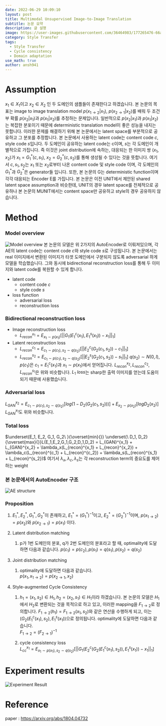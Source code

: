 ```yaml
---
date: 2022-06-29 10:09:10  
layout: post  
title: Multimodal Unsupervised Image-to-Image Translation
subtitle: 논문 요약
description: 글 설명  
image: https://user-images.githubusercontent.com/36464983/177265476-66a164ed-2fc8-4751-b345-479b322b3efb.png
category: Style Transfer  
tags:
  - Style Transfer
  - Cycle consistency
  - Domain adaptation
use_math: true
author: ansh941
---
```


# Assumption

$x_1 \in X_1$이고 $x_2 \in X_2$ 인 두 도메인의 샘플들이 존재한다고 하겠습니다. 본 논문의 목표는 image to image translation model $p(x_{1 \rightarrow 2}|x_1)$, $p(x_{2 \rightarrow 1}|x_2)$를 배워 두 조건부 확률 $p(x_2|x_1)$과 $p(x_1|x_2)$를 추정하는 문제입니다.
일반적으로  $p(x_2|x_1)$과 $p(x_1|x_2)$는 복잡한 분포이기 때문에 deterministic translation model이 좋은 성능을 내지는 못합니다. 이러한 문제를 해결하기 위해 본 논문에서는 latent space를 부분적으로 공유하고 그 분포를 추정합니다.
본 논문에서 사용하는 latent code는 content code $c$, style code $s$입니다. 두 도메인이 공유하는 latent code는 c이며, $s$는 각 도메인이 개별적으로 가집니다. 즉 이것은 joint distribution에 속하는, 대응되는 한 이미지 쌍 $(x_1, x_2)$가 $x_1=G_1^*(c,s_1)$, $x_2=G_2^*(c,s_2)$를 통해 생성될 수 있다는 것을 뜻합니다. 여기서 $c, s_1, s_2$는 $x_1$ 또는 $x_2$로부터 나온 content code 및 style code 이며, 각 도메인의 $G_1^*$과 $G_2^*$은 generator들 입니다.
또한, 본 논문의 G는 deterministic function이며 각각 대응되는 Encoder E를 가집니다.
본 논문은 이전 UNIT에서 제안된 shared latent space assumption과 비슷한데, UNIT의 경우 latent space를 전체적으로 공유하나 본 논문의 MUNIT에서는 content space만 공유하고 style의 경우 공유하지 않습니다.


# Method

### Model overview
![Model overview](https://user-images.githubusercontent.com/36464983/177265676-222bd394-59f8-494c-9836-f6655ce2610e.png)
본 논문의 모델은 위 2가지의 AutoEncoder로 이뤄져있으며, 각 AE의 latent code는 content code $c$와 style code $s$로 구성됩니다. 본 논문에서는 real 이미지에서 변환된 이미지가 타겟 도메인에서 구분되지 않도록 adversarial 하게 모델을 학습했습니다. 그와 동시에 bidirectional reconstruction loss를 통해 두 이미지와 latent code를 복원할 수 있게 합니다.
- latent code
    - content code $c$
    - style code $s$
- loss function
    - adversarial loss
    - reconstruction loss

### Bidirectional reconstruction loss
- Image reconstruction loss
    - $L_{recon}^{x_1} = E_{x_1 \sim p(x_1)}[||G_1(E_1^c(x_1),E_1^s(x_1))-x_1||_1]$
- Latent reconstruction loss
    - $L_{recon}^{c_1} = E_{c_1 \sim p(c_1), s_2 \sim q(s_2)}[||E_2^c(G_2(c_1,s_2))-c_1||_1]$
    - $L_{recon}^{s_2} = E_{c_1 \sim p(c_1), s_2 \sim q(s_2)}[||E_2^s(G_2(c_1,s_2))-s_1||_1]$
$q(s_2) \sim N(0,I), p(c_1)$은 $c_1 = E_1^c(x_1)$과 $x_1 \sim p(x_1)$에서 얻어집니다.
$L_{recon}^{x_2},L_{recon}^{c_2}, L_{recon}^{s_1}$은 위와 비슷합니다. $L_1\ loss$는 sharp한 출력 이미지를 얻는데 도움이 되기 때문에 사용했습니다.

### Adversarial loss
$L_{GAN}^{x_2} = E_{c_1 \sim p(c_1), s_2 \sim q(s_2)}[log(1-D_2(G_2(c_1,s_2)))] + E_{x_2 \sim p(x_2)}[logD_2(x_2)]$
$L_{GAN}^{x_1}$도 위와 비슷합니다.

### Total loss
$\underset{E_1, E_2, G_1, G_2\ }{\overset{min}{}} \underset{\ D_1, D_2}{\overset{max}{}}L(E_1,E_2,G_1,G_2,D_1,D_2) = L_{GAN}^{x_1} + L_{GAN}^{x_2} + \lambda_x(L_{recon}^{x_1} + L_{recon}^{x_2}) + \lambda_c(L_{recon}^{c_1} + L_{recon}^{c_2}) + \lambda_s(L_{recon}^{s_1} + L_{recon}^{s_2})$ 
여기서 $\lambda_x, \lambda_c, \lambda_s$는 각 reconstruction term의 중요도를 제어하는 weight

### 본 논문에서의 AutoEncoder 구조
![AE structure](https://user-images.githubusercontent.com/36464983/177265769-5a411f38-5cae-4e57-bd42-312c09624541.png)

### Proposition
1. $E_1^*, E_2^*, G_1^*, G_2^*$이 존재하고, $E_1^*=(G_1^*)^{-1}$이고, $E_2^*=(G_2^*)^{-1}$이며, $p(x_{1 \rightarrow 2})=p(x_2)$와 $p(x_{2 \rightarrow 1})=p(x_1)$ 이다.
1. Latent distribution matching
    1. p가 1번 도메인의 분포, q가 2번 도메인의 분포라고 할 때, optimality에 도달하면 다음과 같습니다.
    $p(c_1)=p(c_2), p(s_1)=q(s_1),p(s_2)=q(s_2)$
   
2. Joint distribution matching
    1. optimality에 도달하면 다음과 같습니다.   
        $p(x_1, x_{1 \rightarrow 2}) = p(x_{2 \rightarrow 1}, x_2)$
        
3. Style-augmented Cycle Consistency
    1. $h_1 = (x_1, s_2) \in H_1, h_2=(x_2,s_1) \in H_1$이라 하겠습니다. 본 논문의 모델은 $H_1$에서 $H_2$로 변환되는 것을 목적으로 하고 있고, 이러한 mapping을 $F_{1 \rightarrow 2}$로 정의합니다. $F_{1 \rightarrow 2}(h_1) = F_{1 \rightarrow 2}(x_1, s_2)$와 같은 연산을 수행하게 되고, 이는 $(G_2(E_1^c(x_1),s_2),E_1^s(x_1))$으로 정의됩니다. 
    optimality에 도달하면 다음과 같습니다.    
        $F_{1 \rightarrow 2} = (F_{2 \rightarrow 1})^{-1}$

    2. cycle consistency loss   
        $L_{cc}^{x_1} = E_{x_1 \sim p(x_1), s_2 \sim q(s_2)}[|| G_1(E_2^c(G_2(E_1^c(x_1),s_2)), E_1^s(x_1))-x_1 ||_1]$
        

# Experiment results
![Experiment Result](https://user-images.githubusercontent.com/36464983/177265918-359b44ec-b99c-4ec7-bc74-2eb5b8244127.png)

# Reference
paper : https://arxiv.org/abs/1804.04732
